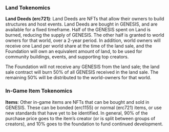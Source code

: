 <h3>Land Tokenomics</h3>
<p><b>Land Deeds (erc721)</b>: Land Deeds are NFTs that allow their owners to build structures and host events. Land Deeds are bought in GENESIS, and are available for a fixed timeframe. Half of the GENESIS spent on Land is burned, reducing the supply of GENESIS. The other half is granted to world owners for that world, over a 2-year period. In addition, world owners will receive one Land per world share at the time of the land sale, and the Foundation will own an equivalent amount of land, to be used for community buildings, events, and supporting top creators.</p>
<p>The Foundation will not receive any GENESIS from the land sale; the land sale contract will burn 50% of all GENESIS received in the land sale. The remaining 50% will be distributed to the world-owners for that world.</p>

<h3>In-Game Item Tokenomics</h3>
<p><b>Items</b>: Other in-game items are NFTs that can be bought and sold in GENESIS. These can be bonded (erc1155) or normal (erc721) items, or use new standards that have yet to be identified. In general, 90% of the purchase price goes to the item’s creator (or is split between groups of creators), and 10% goes to the foundation to fund continued development.</p>
